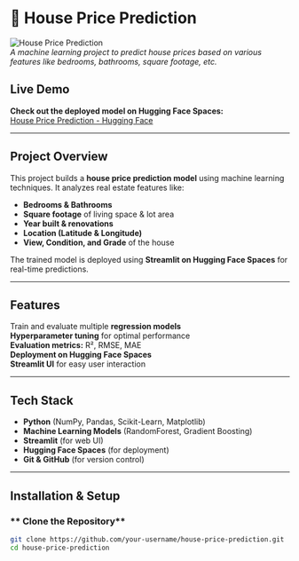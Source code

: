 # 🏡 House Price Prediction 

![House Price Prediction](https://your-image-url.com/image.png)  
*A machine learning project to predict house prices based on various features like bedrooms, bathrooms, square footage, etc.*

##  Live Demo
 **Check out the deployed model on Hugging Face Spaces:**  
 [House Price Prediction - Hugging Face](https://huggingface.co/spaces/your-username/house-price-prediction)

---

##  Project Overview
This project builds a **house price prediction model** using machine learning techniques. It analyzes real estate features like:
- **Bedrooms & Bathrooms**
- **Square footage** of living space & lot area
- **Year built & renovations**
- **Location (Latitude & Longitude)**
- **View, Condition, and Grade** of the house

The trained model is deployed using **Streamlit on Hugging Face Spaces** for real-time predictions.

---

##  Features
 Train and evaluate multiple **regression models**  
 **Hyperparameter tuning** for optimal performance  
 **Evaluation metrics:** R², RMSE, MAE  
 **Deployment on Hugging Face Spaces**  
 **Streamlit UI** for easy user interaction  

---

##  Tech Stack
- **Python** (NumPy, Pandas, Scikit-Learn, Matplotlib)
- **Machine Learning Models** (RandomForest, Gradient Boosting)
- **Streamlit** (for web UI)
- **Hugging Face Spaces** (for deployment)
- **Git & GitHub** (for version control)

---

##  Installation & Setup

### ** Clone the Repository**
```bash
git clone https://github.com/your-username/house-price-prediction.git
cd house-price-prediction
